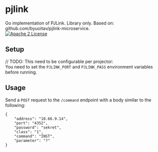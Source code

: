 # pjlink
Go implementation of PJLink. Library only. Based on: github.com/byuoitav/pjlink-microservice.  
[![Apache 2 License](https://img.shields.io/hexpm/l/plug.svg)](https://raw.githubusercontent.com/byuoitav/pjlink-microservice/master/LICENSE)

## Setup
// TODO: This need to be configurable per projector:  
You need to set the `PJLINK_PORT` and `PJLINK_PASS` environment variables before running.

## Usage
Send a `POST` request to the `/command` endpoint with a body similar to the following:
```
{
    "address": "10.66.9.14",
    "port": "4352",
    "password": "sekret",
    "class": "1",
    "command": "INST",
    "parameter": "?"
}
```